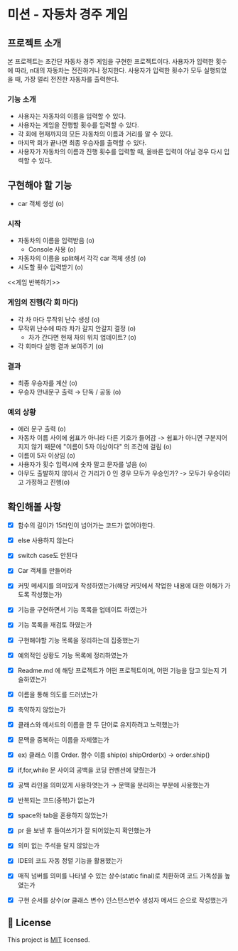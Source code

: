 # 미션 - 자동차 경주 게임

## 프로젝트 소개
본 프로젝트는 초간단 자동차 경주 게임을 구현한 프로젝트이다.
사용자가 입력한 횟수에 따라, n대의 자동차는 전진하거나 정지한다. 사용자가 입력한 횟수가 모두 실행되었을 때, 가장 멀리 전진한 자동차를 출력한다.

### 기능 소개
- 사용자는 자동차의 이름을 입력할 수 있다.
- 사용자는 게임을 진행할 횟수를 입력할 수 있다.
- 각 회에 현재까지의 모든 자동차의 이름과 거리를 알 수 있다.
- 마지막 회가 끝나면 최종 우승자를 출력할 수 있다.
- 사용자가 자동차의 이름과 진행 횟수를 입력할 때, 올바른 입력이 아닐 경우 다시 입력할 수 있다.

## 구현해야 할 기능
- car 객체 생성 (o)
### 시작
- 자동차의 이름을 입력받음 (o)
  - Console 사용 (o)
- 자동차의 이름을 split해서 각각 car 객체 생성 (o)
- 시도할 횟수 입력받기 (o)

<<게임 반복하기>>

### 게임의 진행(각 회 마다)
- 각 차 마다 무작위 난수 생성 (o)
- 무작위 난수에 따라 차가 갈지 안갈지 결정 (o)
  - 차가 간다면 현재 차의 위치 업데이트? (o)
- 각 회마다 실행 결과 보여주기 (o)

### 결과
- 최종 우승자를 계산 (o)
- 우승자 안내문구 출력 → 단독 / 공동 (o)

### 예외 상황
- 에러 문구 출력 (o)
- 자동차 이름 사이에 쉼표가 아니라 다른 기호가 들어감 -> 쉼표가 아니면 구분지어지지 않기 때문에 "이름이 5자 이상이다" 의 조건에 걸림 (o)
- 이름이 5자 이상임 (o)
- 사용자가 횟수 입력시에 숫자 말고 문자를 넣음 (o)
- 아무도 출발하지 않아서 간 거리가 0 인 경우 모두가 우승인가? -> 모두가 우승이라고 가정하고 진행(o)

## 확인해볼 사항
- [x]  함수의 길이가 15라인이 넘어가는 코드가 없어야한다.
- [x]  else 사용하지 않는다
- [x]  switch case도 안된다
- [x]  Car 객체를 만들어라

- [x]  커밋 메세지를 의미있게 작성하였는가(해당 커밋에서 작업한 내용에 대한 이해가 가도록 작성했는가)
- [x]  기능을 구현하면서 기능 목록을 업데이트 하였는가
- [x]  기능 목록을 재검토 하였는가
  - [x]  구현해야할 기능 목록을 정리하는데 집중했는가
  - [x]  예외적인 상황도 기능 목록에 정리하였는가
- [x]  Readme.md 에 해당 프로젝트가 어떤 프로젝트이며, 어떤 기능을 담고 있는지 기술하였는가

- [x]  이름을 통해 의도를 드러냈는가
- [x]  축약하지 않았는가
  - [x]  클래스와 메서드의 이름을 한 두 단어로 유지하려고 노력했는가
  - [x]  문맥을 중복하는 이름을 자제했는가
  - [x]  ex) 클래스 이름 Order. 함수 이름 ship(o) shipOrder(x) → order.ship()
- [x]  if,for,while 문 사이의 공백을 코딩 컨벤션에 맞췄는가
- [x]  공백 라인을 의미있게 사용하엿는가 → 문맥을 분리하는 부분에 사용했는가
- [x]  반복되는 코드(중복)가 없는가
- [x]  space와 tab을 혼용하지 않았는가
  - [x]  pr 을 보낸 후 들여쓰기가 잘 되어있는지 확인했는가
- [x]  의미 없는 주석을 달지 않았는가
- [x]  IDE의 코드 자동 정렬 기능을 활용했는가
- [x]  매직 넘버를 의미를 나타낼 수 있는 상수(static final)로 치환하여 코드 가독성을 높였는가
- [x]  구현 순서를 상수(or 클래스 변수) 인스턴스변수 생성자 메서드 순으로 작성했는가

## 📝 License

This project is [MIT](https://github.com/woowacourse/java-racingcar-precourse/blob/master/LICENSE) licensed.
